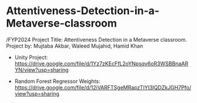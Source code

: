 # Attentiveness-Detection-in-a-Metaverse-classroom
/FYP2024 Project Title: Attentiveness Detection in a Metaverse classroom. Project by: Mujtaba Akbar, Waleed Mujahid, Hamid Khan

- Unity Project: https://drive.google.com/file/d/1Yz7zKEcFfL2oYNpsqv6oR3WSBBnaARYN/view?usp=sharing

- Random Forest Regressor Weights: https://drive.google.com/file/d/12iVARFTSgeMRapzTIYI3IQDZkJGH7Pfo/view?usp=sharing